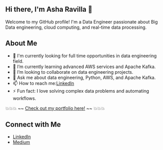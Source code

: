 ##  Hi there, I'm Asha Ravilla 👋

<!--
**AshaRavilla/AshaRavilla** is a ✨ _special_ ✨ repository because its `README.md` (this file) appears on your GitHub profile.

Here are some ideas to get you started:

- 🔭 I’m currently working on ...
- 🌱 I’m currently learning ...
- 👯 I’m looking to collaborate on ...
- 🤔 I’m looking for help with ...
- 💬 Ask me about ...
- 📫 How to reach me: ...
- 😄 Pronouns: ...
- ⚡ Fun fact: ...
-->

Welcome to my GitHub profile! I'm a Data Engineer passionate about Big Data engineering, cloud computing, and real-time data processing.

## About Me

- 🔭 I'm currently looking for full time opportunities in data engineering field.
- 🌱 I’m currently learning advanced AWS services and Apache Kafka.
- 👯 I’m looking to collaborate on data engineering projects.
- 💬 Ask me about data engineering, Python, AWS, and Apache Kafka.
- 📫 How to reach me:[LinkedIn](https://www.linkedin.com/in/asha-ravilla-22a693137/)
- ⚡ Fun fact: I love solving complex data problems and automating workflows.

💥💥💥 ~~ [Check out my portfolio here!](https://github.com/AshaRavilla/portfolio) ~~ 💥💥💥

## Connect with Me

- [LinkedIn](https://www.linkedin.com/in/asha-ravilla-22a693137/)
- [Medium](https://medium.com/@ashalatha579)
